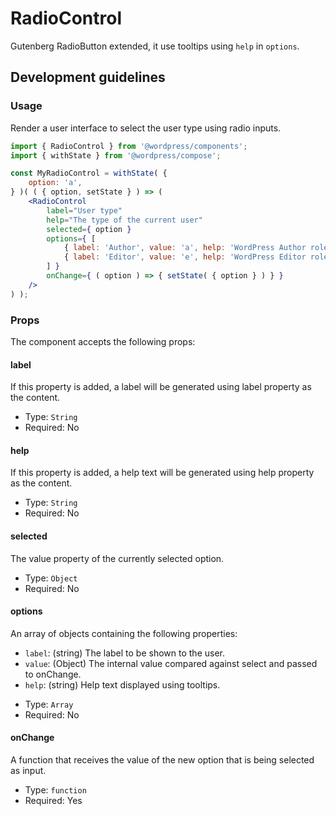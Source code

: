 # RadioControl

Gutenberg RadioButton extended, it use tooltips using `help` in `options`.

## Development guidelines

### Usage

Render a user interface to select the user type using radio inputs.

```jsx
import { RadioControl } from '@wordpress/components';
import { withState } from '@wordpress/compose';

const MyRadioControl = withState( {
	option: 'a',
} )( ( { option, setState } ) => (
	<RadioControl
		label="User type"
		help="The type of the current user"
		selected={ option }
		options={ [
			{ label: 'Author', value: 'a', help: 'WordPress Author role' },
			{ label: 'Editor', value: 'e', help: 'WordPress Editor role' },
		] }
		onChange={ ( option ) => { setState( { option } ) } }
	/>
) );
```

### Props

The component accepts the following props:

#### label

If this property is added, a label will be generated using label property as the content.

- Type: `String`
- Required: No

#### help

If this property is added, a help text will be generated using help property as the content.

- Type: `String`
- Required: No

#### selected

The value property of the currently selected option.

- Type: `Object`
- Required: No

#### options

An array of objects containing the following properties:
* `label`: (string) The label to be shown to the user.
* `value`: (Object) The internal value compared against select and passed to onChange.
* `help`: (string) Help text displayed using tooltips.

- Type: `Array`
- Required: No

#### onChange

A function that receives the value of the new option that is being selected as input.

- Type: `function`
- Required: Yes

